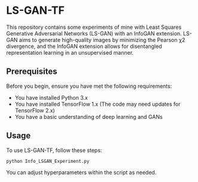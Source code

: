 # LS-GAN-TF

This repository contains some experiments of mine with Least Squares Generative Adversarial Networks (LS-GAN) with an InfoGAN extension. LS-GAN aims to generate high-quality images by minimizing the Pearson χ2 divergence, and the InfoGAN extension allows for disentangled representation learning in an unsupervised manner.

## Prerequisites

Before you begin, ensure you have met the following requirements:
* You have installed Python 3.x
* You have installed TensorFlow 1.x (The code may need updates for TensorFlow 2.x)
* You have a basic understanding of deep learning and GANs


## Usage

To use LS-GAN-TF, follow these steps:

```bash
python Info_LSGAN_Experiment.py
```

You can adjust hyperparameters within the script as needed.
